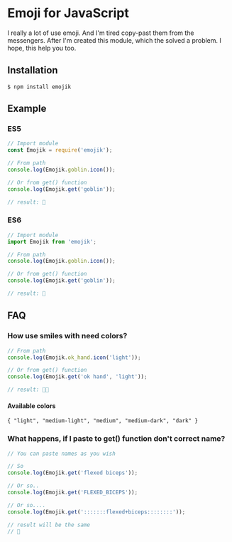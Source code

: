 # Emoji for JavaScript
I really a lot of use emoji. 
And I'm tired copy-past them from the messengers. 
After I'm created this module, which the solved a problem. 
I hope, this help you too.

## Installation

```npm
$ npm install emojik
```

## Example

### ES5
```javascript
// Import module
const Emojik = require('emojik');

// From path
console.log(Emojik.goblin.icon());

// Or from get() function
console.log(Emojik.get('goblin'));

// result: 👺
```

### ES6
```javascript
// Import module
import Emojik from 'emojik';

// From path
console.log(Emojik.goblin.icon());

// Or from get() function
console.log(Emojik.get('goblin'));

// result: 👺
```

## FAQ
### How use smiles with need colors?
```javascript
// From path
console.log(Emojik.ok_hand.icon('light'));

// Or from get() function
console.log(Emojik.get('ok hand', 'light'));

// result: 👌🏻
```
#### Available colors
`{ "light", "medium-light", "medium", "medium-dark", "dark" }`

### What happens, if I paste to get() function don't correct name?
```javascript
// You can paste names as you wish

// So
console.log(Emojik.get('flexed biceps'));

// Or so..
console.log(Emojik.get('FLEXED_BICEPS'));

// Or so....
console.log(Emojik.get(':::::::flexed+biceps::::::::'));

// result will be the same
// 💪
```